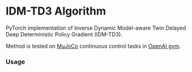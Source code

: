 # IDM-TD3 Algorithm

PyTorch implementation of Inverse Dynamic Model-aware Twin Delayed Deep Deterministic Policy Gradient
(IDM-TD3).

Method is tested on [MuJoCo](http://www.mujoco.org/) continuous control tasks in [OpenAI gym](https://github.com/openai/gym). 

### Usage